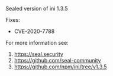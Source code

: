 Sealed version of ini 1.3.5

Fixes:
- CVE-2020-7788

For more information see:
  1. https://seal.security
  2. https://github.com/seal-community
  3. https://github.com/npm/ini/tree/v1.3.5
